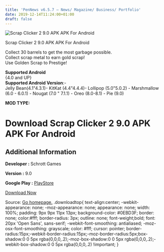 ```yaml
---
title: 'PenNews v6.5.7 – News/ Magazine/ Business/ Portfolio'
date: 2019-12-14T11:24:00+01:00
draft: false
---
```


![Scrap Clicker 2 9.0 APK APK For Android](https://i2.wp.com/apkhome.net/wp-content/uploads/2019/11/Scrap-Clicker-2-9.0-APK.png "Scrap Clicker 2 9.0 APK APK For Android")

  

Scrap Clicker 2 9.0 APK APK For Android

Collect 30 barrels to get the most garbage possible.  
Collect scrap metal to earn gold scrap!  
Use Golden Scrap to Prestige!

**Supported Android**  
{4.0 and UP}  
**Supported Android Version**:-  
Jelly Bean(4.1"4.3.1)- KitKat (4.4"4.4.4)- Lollipop (5.0"5.0.2) - Marshmallow (6.0 - 6.0.1) - Nougat (7.0 " 7.1.1) - Oreo (8.0-8.1) - Pie (9.0)

**MOD TYPE:**

Download Scrap Clicker 2 9.0 APK APK For Android
================================================

Additional Information
----------------------

**Developer :** Schrott Games

**Version :** 9.0

**Google Play :** [PlayStore](https://play.google.com/store/apps/details?id=com.scrap.clicker.android&hl=ru)

  

[Download Now](https://store4app.co/post/scrap-clicker-2-9-0-apk-apk-for-android_1574714231)

  
Source: [Go homepage.](https://store4app.co/post/scrap-clicker-2-9-0-apk-apk-for-android_1574714231) .downloadtop{ text-align:center; -webkit-appearance: none; -moz-appearance: none; appearance: none; width: 100%; padding: 9px 9px 11px 13px; background-color: #0EBD3F; border: none; color:#fff; border-radius: 3px; outline: none; font-weight;bold; font: 20px 'Open Sans', sans-serif; -webkit-font-smoothing: antialiased; -moz-osx-font-smoothing: grayscale; color: #fff; cursor: pointer; border-radius:15px;-webkit-border-radius:15px;-moz-border-radius:5px;box-shadow:0 0 5px rgba(0,0,0,.2);-moz-box-shadow:0 0 5px rgba(0,0,0,.2);-webkit-box-shadow:0 0 5px rgba(0,0,0,.2) !important; }